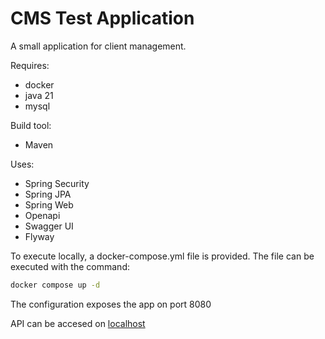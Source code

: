 # CMS Test Application

A small application for client management.

Requires: 
- docker
- java 21
- mysql

Build tool:
- Maven

Uses:
- Spring Security
- Spring JPA
- Spring Web
- Openapi
- Swagger UI
- Flyway


To execute locally, a docker-compose.yml file is provided. The file can be executed with the command:

```bash
docker compose up -d
```

The configuration exposes the app on port 8080

API can be accesed on [localhost](http://localhost:8080/actuator)
